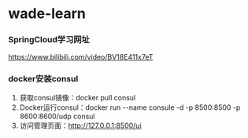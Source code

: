 # wade-learn

### SpringCloud学习网址

https://www.bilibili.com/video/BV18E411x7eT

### docker安装consul

1. 获取consul镜像：docker pull consul
2. Docker运行consul：docker run --name consule -d -p 8500:8500 -p 8600:8600/udp consul
3. 访问管理页面：http://127.0.0.1:8500/ui

